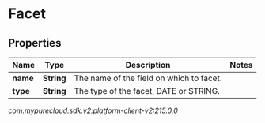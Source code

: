 # Facet


## Properties

| Name | Type | Description | Notes |
| ------------ | ------------- | ------------- | ------------- |
| **name** | **String** | The name of the field on which to facet. |  |
| **type** | **String** | The type of the facet, DATE or STRING. |  |




_com.mypurecloud.sdk.v2:platform-client-v2:215.0.0_
